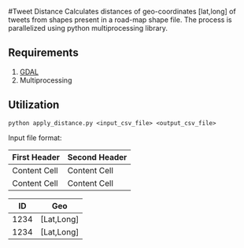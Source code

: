 #Tweet Distance
Calculates distances of geo-coordinates [lat,long] of tweets from shapes present in a road-map shape file. The process is parallelized using python multiprocessing library. 

## Requirements
1. [GDAL](https://pypi.python.org/pypi/GDAL/)
2. Multiprocessing

## Utilization

```
python apply_distance.py <input_csv_file> <output_csv_file>
```

Input file format:

First Header  | Second Header
------------- | -------------
Content Cell  | Content Cell
Content Cell  | Content Cell

| ID | Geo |
| -- | --- |
| 1234 | [Lat,Long] |
| 1234 | [Lat,Long] |